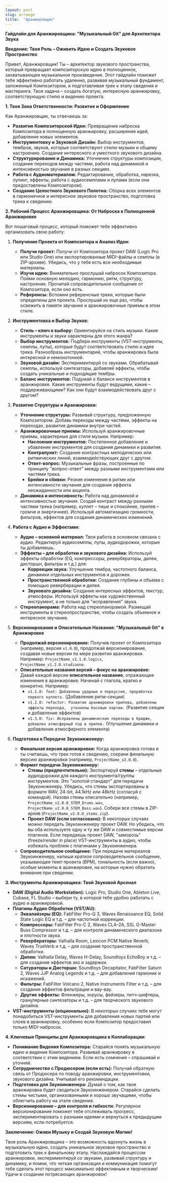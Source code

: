 ```yaml
---
layout: post 
slug: arrange
title:  "Аранжировщик"
---
```



**Гайдлайн для Аранжировщика: "Музыкальный Git" для Архитектора Звука**

**Введение: Твоя Роль – Оживить Идею и Создать Звуковое Пространство**

Привет, Аранжировщик! Ты – архитектор звукового пространства, который превращает композиторскую идею в полноценное, захватывающее музыкальное произведение.  Этот гайдлайн поможет тебе эффективно работать удаленно, развивая музыкальный фундамент, заложенный Композитором, и подготавливая трек к этапу сведения и мастеринга. Твоя задача – создать богатую, интересную аранжировку, соответствующую стилю и видению проекта.

**1. Твоя Зона Ответственности: Развитие и Оформление**

Как Аранжировщик, ты отвечаешь за:

* **Развитие Композиторской Идеи:**  Превращение наброска Композитора в полноценную аранжировку, расширение идей, добавление новых элементов.
* **Инструментовку и Звуковой Дизайн:**  Выбор инструментов, тембров, звуков, которые соответствуют стилю музыки и общему настроению. Создание интересного и уместного звукового дизайна.
* **Структурирование и Динамика:**  Уточнение структуры композиции, создание переходов между частями, работа над динамикой и интенсивностью звучания в разных секциях.
* **Работа с Аудиоматериалом:**  Редактирование, обработка, нарезка, лупинг, эффекты,  работа с аудиосемплами и лупами (если они предоставлены Композитором).
* **Создание Целостного Звукового Полотна:**  Сборка всех элементов в гармоничное и интересное звуковое пространство, подготовка трека к сведению.

**2. Рабочий Процесс Аранжировщика: От Наброска к Полноценной Аранжировке**

Вот пошаговый процесс, который поможет тебе эффективно организовать свою работу:

1.  **Получение Проекта от Композитора и Анализ Идеи:**
    * **Получи проект:**  Получи от Композитора проект DAW (Logic Pro или Studio One) или экспортированные MIDI-файлы и семплы (в ZIP-архиве).  Убедись, что у тебя есть все необходимые материалы.
    * **Изучи идею:**  Внимательно прослушай набросок Композитора. Пойми основную мелодию, гармонию, ритм, структуру, настроение.  Прочитай сопроводительное сообщение от Композитора, если оно есть.
    * **Референсы:**  Вспомни референсные треки, которые были определены для проекта.  Прослушай их еще раз, чтобы освежить в памяти звучание и аранжировочные приемы в этом стиле.

2.  **Инструментовка и Выбор Звуков:**
    * **Стиль – ключ к выбору:**  Ориентируйся на стиль музыки.  Какие инструменты и звуки характерны для этого жанра?
    * **Выбор инструментов:**  Подбери инструменты (VST-инструменты, семплы, лупы), которые будут соответствовать стилю и идее трека.  Разнообразь инструментарий, чтобы аранжировка была интересной и немонотонной.
    * **Звуковой дизайн:**  Экспериментируй со звуками.  Обрабатывай семплы, используй синтезаторы, добавляй эффекты, чтобы создать уникальные и подходящие тембры.
    * **Баланс инструментов:**  Подумай о балансе инструментов в аранжировке.  Какие инструменты будут ведущими, какие – поддерживающими?  Как они будут взаимодействовать друг с другом?

3.  **Развитие Структуры и Аранжировки:**
    * **Уточнение структуры:**  Развивай структуру, предложенную Композитором.  Добавь переходы между частями, эффекты на переходах,  развитие динамики внутри частей.
    * **Аранжировочные приемы:**  Используй аранжировочные приемы, характерные для стиля музыки.  Например:
        * **Наслоение инструментов:**  Постепенное добавление и убавление инструментов для создания динамики и развития.
        * **Контрапункт:**  Создание контрастных мелодических или ритмических линий, взаимодействующих друг с другом.
        * **Ответ-вопрос:**  Музыкальные фразы, построенные по принципу "вопрос-ответ" между разными инструментами или частями трека.
        * **Брейки и сбивки:**  Резкие изменения в ритме или интенсивности звучания для создания эффекта неожиданности или акцента.
    * **Динамика и интенсивность:**  Работа над динамикой и интенсивностью звучания.  Создай контраст между разными частями трека (например, куплет – тише и спокойнее, припев – громче и энергичнее).  Используй автоматизацию громкости, фильтров, эффектов для создания динамических изменений.

4.  **Работа с Аудио и Эффектами:**
    * **Аудио – основной материал:**  Твоя работа в основном связана с аудио.  Редактируй аудиосемплы, лупы, аудиодорожки, которые ты добавляешь.
    * **Эффекты – для обработки и звукового дизайна:**  Используй эффекты обработки (EQ, компрессоры, ревербераторы, дилеи, дисторшн, фильтры и т.д.) для:
        * **Коррекции звука:**  Улучшение тембра, частотного баланса, динамики отдельных инструментов и дорожек.
        * **Пространственной обработки:**  Создание глубины и объема с помощью реверберации и дилея.
        * **Звукового дизайна:**  Создание интересных эффектов, текстур, атмосферы.  Используй эффекты как художественный инструмент, а не только для "исправления" звука.
    * **Стереопанорама:**  Работа над стереопанорамой.  Размещай инструменты в стереопространстве, чтобы создать объемное и интересное звучание.

5.  **Версионирование и Описательные Названия: "Музыкальный Git" в Аранжировке**
    * **Продолжай версионирование:**  Получив проект от Композитора (например, версия `v1.0.0`),  продолжай версионирование, создавая новые версии по мере развития аранжировки.  Например: `ProjectName_v1.1.0.logicx`, `ProjectName_v1.2.0.studioone`.
    * **Описательные названия версий – фокус на аранжировке:**  Давай каждой версии **описательное название**, отражающее изменения в аранжировке.  Начинай с глагола, кратко и конкретно.  Например:
        * `v1.1.0: feat: Добавлены ударные и перкуссия, проработка первого куплета.` (Добавление ритм-секции)
        * `v1.2.0: refactor: Развитие аранжировки припева, добавлены эффекты перехода,  уточнены басовые партии.` (Развитие секции и добавление эффектов)
        * `v1.3.0: fix: Исправлены динамические переходы в бридже,  добавлен атмосферный пэд в припев.` (Улучшение динамики и добавление атмосферного элемента)

6.  **Подготовка к Передаче Звукоинженеру:**
    * **Финальная версия аранжировки:**  Когда аранжировка готова и ты считаешь, что трек готов к сведению, сохрани финальную версию аранжировки (например, `ProjectName_v2.0.0`).
    * **Формат передачи Звукоинженеру:**
        * **Стемы (предпочтительно):**  Экспортируй **стемы** – отдельные аудиодорожки для каждого инструмента/группы инструментов.  Это "золотой стандарт" для передачи Звукоинженеру.  Убедись, что стемы экспортированы в формате WAV, 24-bit, 44.1kHz или 48kHz (согласуй с командой).  Назови стемы описательно (например, `ProjectName_v2.0.0_STEM_Drums.wav`, `ProjectName_v2.0.0_STEM_Bass.wav`).  Собери все стемы в ZIP-архив (`ProjectName_v2.0.0_stems.zip`).
        * **Проект DAW (если согласовано):**  В некоторых случаях можно передать Звукоинженеру проект DAW.  Но убедись, что вы оба используете одну и ту же DAW и совместимые версии плагинов.  Если передаешь проект DAW, "заморозь" (freeze/render in place) VST-инструменты в аудио, чтобы избежать проблем с плагинами у Звукоинженера.
    * **Сопроводительное сообщение:**  При передаче материалов Звукоинженеру, напиши краткое сопроводительное сообщение,  указывающее темп проекта (BPM), тональность (если важно),  особые моменты в аранжировке, на которые нужно обратить внимание при сведении.

**3. Инструменты Аранжировщика: Твой Звуковой Арсенал**

* **DAW (Digital Audio Workstation):**  Logic Pro, Studio One, Ableton Live, Cubase, FL Studio – выбери ту, в которой тебе удобно работать с аудио и аранжировкой.
* **Плагины Аудио Обработки (VST/AU):**
    * **Эквалайзеры (EQ):**  FabFilter Pro-Q 3, Waves Renaissance EQ,  Solid State Logic EQ и т.д. – для частотной коррекции.
    * **Компрессоры:**  FabFilter Pro-C 2, Waves CLA-2A,  SSL G-Master Buss Compressor и т.д. – для контроля динамического диапазона и плотности звука.
    * **Ревербераторы:**  Valhalla Room,  Lexicon PCM Native Reverb,  Waves TrueVerb и т.д. – для создания пространственной обработки.
    * **Дилеи:**  Valhalla Delay,  Waves H-Delay,  Soundtoys EchoBoy и т.д. – для создания эффектов эхо и задержки.
    * **Сатураторы и Дисторшн:**  Soundtoys Decapitator,  FabFilter Saturn 2,  Waves JJP Analog Legends и т.д. – для добавления гармоник и искажений.
    * **Фильтры:**  FabFilter Volcano 2,  Native Instruments Filter и т.д. – для создания эффектов фильтрации и вау-вау.
    * **Другие эффекты:**  Фленжеры, хорусы, фейзеры, питч-шифтеры, гранулярные синтезаторы и т.д. – для творческого звукового дизайна.
* **VST-инструменты (опционально):**  В некоторых случаях тебе могут понадобиться VST-инструменты для добавления новых партий или слоев в аранжировку,  особенно если Композитор предоставил только MIDI-набросок.

**4. Ключевые Принципы для Аранжировщика в Коллаборации:**

* **Понимание Видения Композитора:**  Старайся понять музыкальную идею и видение Композитора.  Развивай аранжировку в соответствии с этим видением.  Если есть сомнения – спрашивай и уточняй.
* **Сотрудничество с Продюсером (если есть):**  Получай обратную связь от Продюсера по поводу аранжировки, инструментовки, звукового дизайна.  Учитывай его рекомендации.
* **Подготовка для Звукоинженера:**  Думай о том, как твоя аранжировка будет сводиться Звукоинженером.  Старайся сделать стемы чистыми, организованными и хорошо звучащими, чтобы облегчить работу на этапе сведения.
* **Версионирование – для контроля и гибкости:**  Регулярное версионирование поможет тебе отслеживать прогресс, экспериментировать с разными идеями и вернуться к предыдущим версиям, если потребуется.

**Заключение: Оживи Музыку и Создай Звуковую Магию!**

Твоя роль Аранжировщика – это возможность вдохнуть жизнь в музыкальную идею, создать уникальное звуковое пространство и подготовить трек к финальному этапу.  Наслаждайся процессом аранжировки, экспериментируй со звуками, развивай структуру и динамику, и помни, что четкая организация и коммуникация помогут тебе сделать этот процесс максимально эффективным и творческим!  Удачи в создании потрясающих аранжировок!